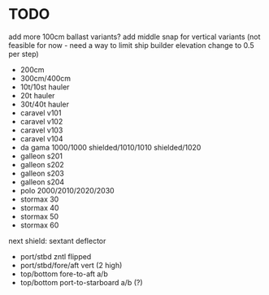# TODO
add more 100cm ballast variants?
add middle snap for vertical variants (not feasible for now - need a way to limit ship builder elevation change to 0.5 per step)
- 200cm
- 300cm/400cm
- 10t/10st hauler
- 20t hauler
- 30t/40t hauler
- caravel v101
- caravel v102
- caravel v103
- caravel v104
- da gama 1000/1000 shielded/1010/1010 shielded/1020
- galleon s201
- galleon s202
- galleon s203
- galleon s204
- polo 2000/2010/2020/2030
- stormax 30
- stormax 40
- stormax 50
- stormax 60

next shield: sextant deflector
- port/stbd zntl flipped
- port/stbd/fore/aft vert (2 high)
- top/bottom fore-to-aft a/b
- top/bottom port-to-starboard a/b (?)
